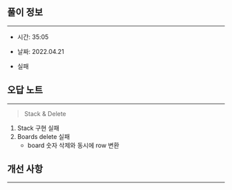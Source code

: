 ## 풀이 정보

---

- 시간: 35:05

- 날짜: 2022.04.21

- 실패

## 오답 노트

---

> Stack & Delete

1. Stack 구현 실패
2. Boards delete 실패
   - board 숫자 삭제와 동시에 row 변환

## 개선 사항

---




